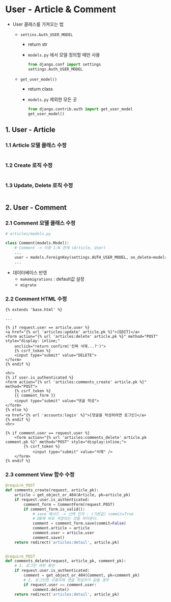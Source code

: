 # User - Article & Comment

- User 클래스를 가져오는 법

  - `settins.Auth_USER_MODEL`

    - return str

    - `models.py` 에서 모델 정의할 때만 사용

      ```python
      from django.conf import settings
      settings.Auth_USER_MODEL
      ```

  - `get_user_model()`

    - return class

    - `models.py` 제외한 모든 곳

      ```python
      from django.contrib.auth import get_user_model
      get_user_model()
      ```

## 1. User - Article

### 1.1 Article 모델 클래스 수정

```

```

### 1.2 Create 로직 수정

```

```

### 1.3 Update, Delete 로직 수정

```

```

## 2. User - Comment

### 2.1 Comment 모델 클래스 수정

```python
# articles/models.py

class Comment(models.Model):
    # Comment -> 이중 1:N 관계 (Article, User)
   	...
    user = models.ForeignKey(settings.AUTH_USER_MODEL, on_delete=models.CASCADE)
    ...
```

- 데이터베이스 반영
  - `makemigrations` : default값 설정
  - `migrate`

### 2.2 Comment HTML 수정

```django
{% extends 'base.html' %}

...

{% if request.user == article.user %}
<a href="{% url 'articles:update' article.pk %}">[EDIT]</a>
<form action="{% url 'articles:delete' article.pk %}" method="POST" style="display: inline;"
    onclick="return confirm('진짜 삭제...?')">
    {% csrf_token %}
    <input type="submit" value="DELETE">
</form>
{% endif %}

<hr>
{% if user.is_authenticated %}
<form action="{% url 'articles:comments_create' article.pk %}" method="POST">
    {% csrf_token %}
    {{ comment_form }}
    <input type="submit" value="댓글 작성">
</form>
{% else %}
<a href="{% url 'accounts:login' %}">[댓글을 작성하려면 로그인]</a>
{% endif %}
<hr>

{% if comment.user == request.user %}
	<form action="{% url 'articles:comments_delete' article.pk comment.pk %}" method="POST" style="display:inline;">
		{% csrf_token %}
            <input type="submit" value="삭제" />
    </form>
{% endif %}
```

### 2.3 comment View 함수 수정

```python
@require_POST
def comments_create(request, article_pk):
    article = get_object_or_404(Article, pk=article_pk)
    if request.user.is_authenticated:
        comment_form = CommentForm(request.POST)
        if comment_form.is_valid():
            # save 메서드 -> 선택 인자 : (기본값) commit=True
            # DB에 바로 저장되는 것을 막아준다.
            comment = comment_form.save(commit=False)
            comment.article = article
            comment.user = article.user
            comment.save()
    return redirect('articles:detail', article.pk)
    

@require_POST
def comments_delete(request, article_pk, comment_pk):
    # 1. 로그인 여부 확인
    if request.user.is_authenticated:
        comment = get_object_or_404(Comment, pk=comment_pk)
        # 2. 로그인한 사용자와 댓글 작성자가 같을 경우
        if request.user == comment.user:
            comment.delete()
    return redirect('articles:detail', article_pk)
```

